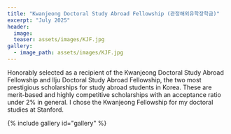 ```yaml
---
title: "Kwanjeong Doctoral Study Abroad Fellowship (관정해외유학장학금)"
excerpt: "July 2025"
header:
  image: 
  teaser: assets/images/KJF.jpg
gallery:
  - image_path: assets/images/KJF.jpg
---
```


Honorably selected as a recipient of the Kwanjeong Doctoral Study Abroad Fellowship and Ilju Doctoral Study Abroad Fellowship, the two most prestigious scholarships for study abroad students in Korea.
These are merit-based and highly competitive scholarships with an acceptance ratio under 2% in general.
I chose the Kwanjeong Fellowship for my doctoral studies at Stanford.

{% include gallery id="gallery"  %}
